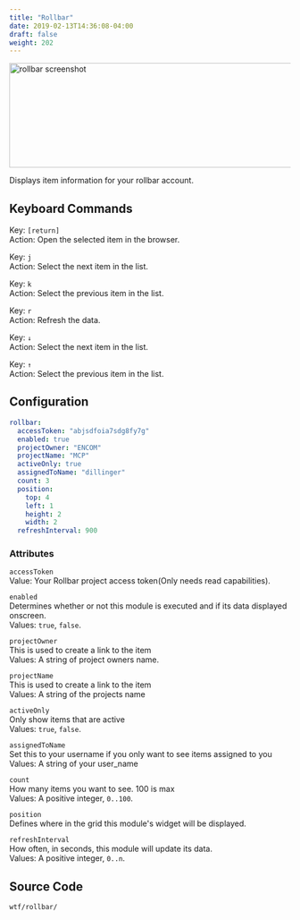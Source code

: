 ```yaml
---
title: "Rollbar"
date: 2019-02-13T14:36:08-04:00
draft: false
weight: 202
---
```


<img class="screenshot" src="/imgs/modules/rollbar.png" width="640" height="187" alt="rollbar screenshot" />


Displays item information for your rollbar account.

## Keyboard Commands

<span class="caption">Key:</span> `[return]` <br />
<span class="caption">Action:</span> Open the selected item in the browser.

<span class="caption">Key:</span> `j` <br />
<span class="caption">Action:</span> Select the next item in the list.

<span class="caption">Key:</span> `k` <br />
<span class="caption">Action:</span> Select the previous item in the list.

<span class="caption">Key:</span> `r` <br />
<span class="caption">Action:</span> Refresh the data.

<span class="caption">Key:</span> `↓` <br />
<span class="caption">Action:</span> Select the next item in the list.

<span class="caption">Key:</span> `↑` <br />
<span class="caption">Action:</span> Select the previous item in the list.

## Configuration

```yaml
rollbar:
  accessToken: "abjsdfoia7sdg8fy7g"
  enabled: true
  projectOwner: "ENCOM"
  projectName: "MCP"
  activeOnly: true
  assignedToName: "dillinger"
  count: 3
  position:
    top: 4
    left: 1
    height: 2
    width: 2
  refreshInterval: 900
```

### Attributes

`accessToken` <br />
Value: Your Rollbar project access token(Only needs read capabilities).

`enabled` <br />
Determines whether or not this module is executed and if its data displayed onscreen. <br />
Values: `true`, `false`.

`projectOwner` <br />
This is used to create a link to the item <br />
Values: A string of project owners name.

`projectName` <br />
This is used to create a link to the item <br />
Values: A string of the projects name

`activeOnly` <br />
Only show items that are active <br />
Values: `true`, `false`.

`assignedToName` <br />
Set this to your username if you only want to see items assigned to you <br />
Values: A string of your user_name

`count` <br />
How many items you want to see. 100 is max <br />
Values: A positive integer, `0..100`.

`position` <br />
Defines where in the grid this module's widget will be displayed. <br />

`refreshInterval` <br />
How often, in seconds, this module will update its data. <br />
Values: A positive integer, `0..n`.

## Source Code

```bash
wtf/rollbar/
```